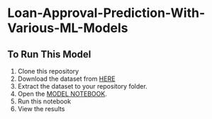 # Loan-Approval-Prediction-With-Various-ML-Models

##  To Run This Model
1.  Clone this repository
2.  Download the dataset from [HERE](https://www.kaggle.com/datasets/burak3ergun/loan-data-set)
3.  Extract the dataset to your repository folder.
4.  Open the [MODEL NOTEBOOK](https://github.com/Vikas-Rangampet/Loan-Prediction-With-Various-ML-Models/blob/main/Notebook.ipynb).
5.  Run this notebook
6.  View the results



